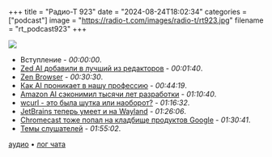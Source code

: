 +++
title = "Радио-Т 923"
date = "2024-08-24T18:02:34"
categories = ["podcast"]
image = "https://radio-t.com/images/radio-t/rt923.jpg"
filename = "rt_podcast923"
+++

![](https://radio-t.com/images/radio-t/rt923.jpg)

- Вступление - *00:00:00*.
- [Zed AI добавили в лучший из редакторов](https://zed.dev/blog/zed-ai) - *00:01:40*.
- [Zen Browser](https://www.zen-browser.app/) - *00:30:30*.
- [Как AI проникает в нашу профессию](https://github.blog/news-insights/research/survey-ai-wave-grows/) - *00:44:19*.
- [Amazon AI сэконимил тысячи лет разработки](https://the-decoder.com/amazons-ai-assistant-saves-4500-years-of-development-time-ceo-andy-jassy-says/) - *01:10:40*.
- [wcurl - это была шутка или наоборот?](https://daniel.haxx.se/blog/2024/07/03/wcurl-is-here/) - *01:16:32*.
- [JetBrains теперь умеет и на Wayland](https://blog.jetbrains.com/platform/2024/07/wayland-support-preview-in-2024-2/) - *01:26:06*.
- [Chromecast тоже попал на кладбище продуктов Google](https://blog.google/products/google-nest/chromecast-history/) - *01:30:41*.
- [Темы слушателей](https://radio-t.com/p/2024/08/20/prep-923/) - *01:55:02*.


[аудио](https://cdn.radio-t.com/rt_podcast923.mp3) • [лог чата](https://chat.radio-t.com/logs/radio-t-923.html)
<audio src="https://cdn.radio-t.com/rt_podcast923.mp3" preload="none"></audio>
